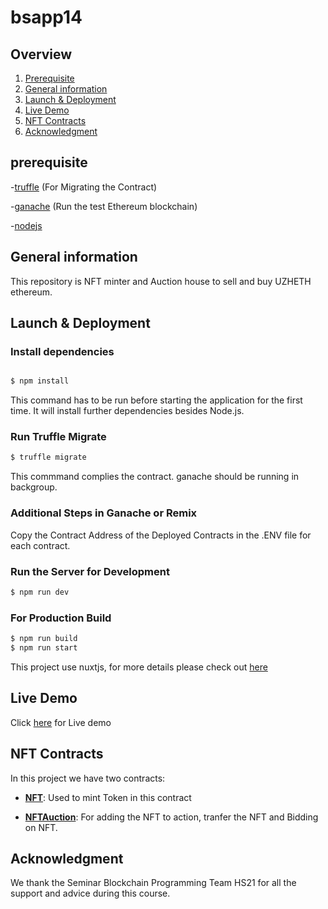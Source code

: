 # bsapp14
## Overview
1. [Prerequisite](#section1)
2. [General information](#section2)
3. [Launch & Deployment](#section3)
4. [Live Demo](#section4)
5. [NFT Contracts](#section5)
6. [Acknowledgment](#section6)


## prerequisite<a name="section1"></a>
  -[truffle](https://trufflesuite.com/truffle) (For Migrating the Contract) 
  
  -[ganache](https://trufflesuite.com/ganache) (Run the test  Ethereum blockchain)
  
  -[nodejs](https://nodejs.org/en/)
## General information<a name="section2"></a>
This repository is NFT minter and Auction house to sell and buy UZHETH ethereum. 
## Launch & Deployment<a name="section3"></a>
### Install dependencies
```bash

$ npm install
```
This command has to be run before starting the application for the first time. It will install further dependencies besides Node.js.

### Run Truffle Migrate
```bash
$ truffle migrate
```
This commmand complies the contract. ganache should be running in backgroup.

### Additional Steps in Ganache or Remix
 Copy the  Contract Address of the Deployed Contracts in the .ENV file for each contract.


### Run the Server for Development
```bash
$ npm run dev
```


### For Production Build
```bash
$ npm run build
$ npm run start
```


This project use nuxtjs, for more details please check out [here](https://nuxtjs.org)

## Live Demo<a name="section4"></a>
Click [here](https://blockchain-proj-bweyis5hma-uc.a.run.app/) for Live demo

## NFT Contracts <a name="section5"></a>
In this project we have  two contracts:
- **[NFT](https://github.com/0zyxel0/blockchainsem_group11/blob/master/contracts/NFT.sol)**:
 Used to mint Token in this contract

- **[NFTAuction](https://github.com/0zyxel0/blockchainsem_group11/blob/master/contracts/NFTAuction.sol)**: 
  For adding the NFT to action, tranfer the NFT and Bidding on NFT.
  
## Acknowledgment <a name="section6"></a>
We thank the Seminar Blockchain Programming Team HS21 for all the support and advice during this course.
